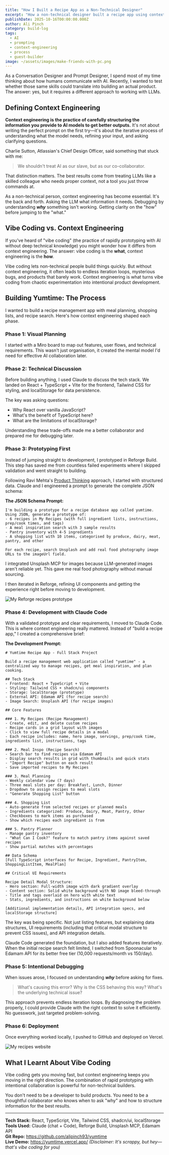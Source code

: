 ```yaml
---
title: "How I Built a Recipe App as a Non-Technical Designer"
excerpt: "How a non-technical designer built a recipe app using context engineering. Full process from prototyping to deployment with Claude Code."
publishDate: 2025-10-16T00:00:00.000Z
author: Ali Pinch
category: build-log
tags:
  - AI
  - prompting
  - context-engineering
  - process
  - guest-builder
image: ~/assets/images/make-friends-with-pc.png
---
```


As a Conversation Designer and Prompt Designer, I spend most of my time thinking about how humans communicate with AI. Recently, I wanted to test whether those same skills could translate into building an actual product. The answer: yes, but it requires a different approach to working with LLMs.

## Defining Context Engineering

**Context engineering is the practice of carefully structuring the information you provide to AI models to get better outputs.** It's not about writing the perfect prompt on the first try—it's about the iterative process of understanding what the model needs, refining your input, and asking clarifying questions.

Charlie Sutton, Atlassian's Chief Design Officer, said something that stuck with me:
> We shouldn't treat AI as our slave, but as our co-collaborator.

That distinction matters. The best results come from treating LLMs like a skilled colleague who needs proper context, not a tool you just throw commands at.

As a non-technical person, context engineering has become essential. It's the back and forth. Asking the LLM what information it needs. Debugging by understanding _**why**_ something isn't working. Getting clarity on the "how" before jumping to the "what."

## Vibe Coding vs. Context Engineering

If you've heard of "vibe coding" (the practice of rapidly prototyping with AI without deep technical knowledge) you might wonder how it differs from context engineering. The answer: vibe coding is the **what**, context engineering is the **how**.

Vibe coding lets non-technical people build things quickly. But without context engineering, it often leads to endless iteration loops, mysterious bugs, and products that barely work. Context engineering is what turns vibe coding from chaotic experimentation into intentional product development.

## Building Yumtime: The Process

I wanted to build a recipe management app with meal planning, shopping lists, and recipe search. Here's how context engineering shaped each phase.

### Phase 1: Visual Planning

I started with a Miro board to map out features, user flows, and technical requirements. This wasn't just organisation, it created the mental model I'd need for effective AI collaboration later.

### Phase 2: Technical Discussion

Before building anything, I used Claude to discuss the tech stack. We landed on React + TypeScript + Vite for the frontend, Tailwind CSS for styling, and localStorage for data persistence.

The key was asking questions:
- Why React over vanilla JavaScript?
- What's the benefit of TypeScript here?
- What are the limitations of localStorage?

Understanding these trade-offs made me a better collaborator and prepared me for debugging later.

### Phase 3: Prototyping First

Instead of jumping straight to development, I prototyped in Reforge Build. This step has saved me from countless failed experiments where I skipped validation and went straight to building.

Following Ravi Mehta's [Product Thinking](https://www.youtube.com/watch?v=_yQMGHHl49g) approach, I started with structured data. Claude and I engineered a prompt to generate the complete JSON schema:

**The JSON Schema Prompt:**
```
I'm building a prototype for a recipe database app called yumtime. Using JSON, generate a prototype of:
- 6 recipes in My Recipes (with full ingredient lists, instructions, prep/cook times, and tags)
- A meal inspiration search with 3 sample results
- Pantry inventory with 4-5 ingredients
- A shopping list with 10 items, categorised by produce, dairy, meat, pantry, and other

For each recipe, search Unsplash and add real food photography image URLs to the imageUrl field.
```

I integrated Unsplash MCP for images because LLM-generated images aren't reliable yet. This gave me real food photography without manual sourcing.

I then iterated in Reforge, refining UI components and getting the experience right before moving to development.

![My Reforge recipes prototype](~/assets/images/Ali-recipes-prototype.png)

### Phase 4: Development with Claude Code

With a validated prototype and clear requirements, I moved to Claude Code. This is where context engineering really mattered. Instead of "build a recipe app," I created a comprehensive brief:

**The Development Prompt:**
```
# Yumtime Recipe App - Full Stack Project

Build a recipe management web application called "yumtime" - a centralized way to manage recipes, get meal inspiration, and plan cooking.

## Tech Stack
- Frontend: React + TypeScript + Vite
- Styling: Tailwind CSS + shadcn/ui components
- Storage: localStorage (prototype)
- External API: Edamam API (for recipe search)
- Image Search: Unsplash API (for recipe images)

## Core Features

### 1. My Recipes (Recipe Management)
- Create, edit, and delete custom recipes
- Recipe cards in a grid layout with images
- Click to view full recipe details in a modal
- Each recipe includes: name, hero image, servings, prep/cook time, ingredients list, instructions, tags

### 2. Meal Inspo (Recipe Search)
- Search bar to find recipes via Edamam API
- Display search results in grid with thumbnails and quick stats
- "Import Recipe" button on each result
- Save imported recipes to My Recipes

### 3. Meal Planning
- Weekly calendar view (7 days)
- Three meal slots per day: Breakfast, Lunch, Dinner
- Dropdown to assign recipes to meal slots
- "Generate Shopping List" button

### 4. Shopping List
- Auto-generate from selected recipes or planned meals
- Ingredients categorized: Produce, Dairy, Meat, Pantry, Other
- Checkboxes to mark items as purchased
- Show which recipes each ingredient is from

### 5. Pantry Planner
- Manage pantry inventory
- "What Can I Cook?" feature to match pantry items against saved recipes
- Show partial matches with percentages

## Data Schema
[Full TypeScript interfaces for Recipe, Ingredient, PantryItem, ShoppingListItem, MealPlan]

## Critical UI Requirements

Recipe Detail Modal Structure:
- Hero section: Full-width image with dark gradient overlay
- Content section: Solid white background with NO image bleed-through
- Title and tags overlaid on hero with white text
- Stats, ingredients, and instructions on white background below

[Additional implementation details, API integration specs, and localStorage structure]
```

The key was being specific. Not just listing features, but explaining data structures, UI requirements (including that critical modal structure to prevent CSS issues), and API integration details.

Claude Code generated the foundation, but I also added features iteratively. When the initial recipe search felt limited, I switched from Spoonacular to Edamam API for its better free tier (10,000 requests/month vs 150/day).

### Phase 5: Intentional Debugging

When issues arose, I focused on understanding _**why**_ before asking for fixes.

> What's causing this error?
> Why is the CSS behaving this way?
> What's the underlying technical issue?

This approach prevents endless iteration loops. By diagnosing the problem properly, I could provide Claude with the right context to solve it efficiently. No guesswork, just targeted problem-solving.

### Phase 6: Deployment

Once everything worked locally, I pushed to GitHub and deployed on Vercel.

![My recipes website](~/assets/images/Ali-lamb-kebab.png)

## What I Learnt About Vibe Coding

Vibe coding gets you moving fast, but context engineering keeps you moving in the right direction. The combination of rapid prototyping with intentional collaboration is powerful for non-technical builders.

You don't need to be a developer to build products. You need to be a thoughtful collaborator who knows when to ask "why" and how to structure information for the best results.

---

**Tech Stack:** React, TypeScript, Vite, Tailwind CSS, shadcn/ui, localStorage  
**Tools Used:** Claude (chat + Code), Reforge Build, Unsplash MCP, Edamam API  
**Git Repo:** https://github.com/alipinch93/yumtime  
**Live Demo:** https://yumtime.vercel.app/ *(Disclaimer: It's scrappy, but hey—that's vibe coding for you)*

